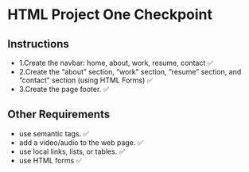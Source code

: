 # HTML Project One Checkpoint

## Instructions

- 1.Create the navbar: home, about, work, resume, contact ✅
- 2.Create the “about” section, ”work” section, ”resume” section, and ”contact” section (using HTML Forms) ✅
- 3.Create the page footer. ✅

## Other Requirements

- use semantic tags. ✅
- add a video/audio to the web page. ✅
- use local links, lists, or tables. ✅
- use HTML forms ✅
